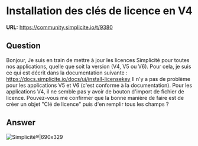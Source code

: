 # Installation des clés de licence en V4

**URL:** https://community.simplicite.io/t/9380

## Question
Bonjour,
Je suis en train de mettre à jour les licences Simplicité pour toutes nos applications, quelle que soit la version (V4, V5 ou V6). Pour cela, je suis ce qui est décrit dans la documentation suivante :
https://docs.simplicite.io/docs/ui/install-licensekey
Il n'y a pas de problème pour les applications V5 et V6 (c'est conforme à la documentation). Pour les applications V4, il ne semble pas y avoir de bouton d'import de fichier de licence. Pouvez-vous me confirmer que la bonne manière de faire est de créer un objet "Clé de licence" puis d'en remplir tous les champs ?

## Answer
![Simplicité®|690x329](upload://lJrIPEb1QH7K8PvNbHu6xYmPN10.png)
